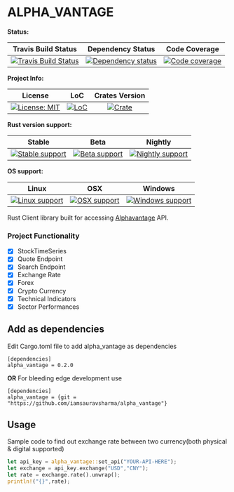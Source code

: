 # ALPHA_VANTAGE

**Status:**

| Travis Build Status | Dependency Status | Code Coverage |
| :---: | :---: | :---: |
| [![Travis Build Status][build_badge]][build_link] | [![Dependency status][deps_badge]][deps_link] | [![Code coverage][codecov_badge]][codecov_link] |

**Project Info:**

| License | LoC | Crates Version |
| :---: | :---: | :---: |
| [![License: MIT][license_badge]][license_link] | [![LoC][loc_badge]][loc_link] | [![Crate][cratesio_badge]][cratesio_link] |

**Rust version support:**

| Stable | Beta | Nightly |
| :---: | :---: | :---: |
| [![Stable support][stable_supported_badge]][git_link] | [![Beta support][beta_supported_badge]][git_link] | [![Nightly support][nightly_supported_badge]][git_link] |

**OS support:**

| Linux | OSX | Windows |
| :---: | :---: | :---: |
| [![Linux support][linux_supported_badge]][git_link] | [![OSX support][osx_supported_badge]][git_link] | [![Windows support][windows_supported_badge]][git_link] |

Rust Client library built for accessing [Alphavantage][alphavantage_link]  API.

### Project Functionality

- [X] StockTimeSeries
- [X] Quote Endpoint
- [X] Search Endpoint
- [X] Exchange Rate
- [X] Forex
- [X] Crypto Currency
- [X] Technical Indicators
- [X] Sector Performances

## Add as dependencies
Edit Cargo.toml file to add alpha_vantage as dependencies
```
[dependencies]
alpha_vantage = 0.2.0
```

__OR__
For bleeding edge development use

```
[dependencies]
alpha_vantage = {git = "https://github.com/iamsauravsharma/alpha_vantage"}
```

## Usage
Sample code to find out exchange rate between two currency(both physical & digital supported)

```Rust
let api_key = alpha_vantage::set_api("YOUR-API-HERE");
let exchange = api_key.exchange("USD","CNY");
let rate = exchange.rate().unwrap();
println!("{}",rate);
```

[git_link]: https://github.com/iamsauravsharma/alpha_vantage

[build_badge]: https://img.shields.io/travis/com/iamsauravsharma/alpha_vantage.svg?logo=travis
[build_link]: https://travis-ci.com/iamsauravsharma/alpha_vantage

[deps_badge]: https://deps.rs/repo/github/iamsauravsharma/alpha_vantage/status.svg
[deps_link]: https://deps.rs/repo/github/iamsauravsharma/alpha_vantage

[codecov_badge]: https://img.shields.io/codecov/c/github/iamsauravsharma/alpha_vantage.svg?logo=codecov
[codecov_link]: https://codecov.io/gh/iamsauravsharma/alpha_vantage

[license_badge]: https://img.shields.io/github/license/iamsauravsharma/alpha_vantage.svg
[license_link]: LICENSE

[loc_badge]: https://tokei.rs/b1/github/iamsauravsharma/alpha_vantage
[loc_link]: https://github.com/iamsauravsharma/alpha_vantage

[alphavantage_link]: https://alphavantage.co

[cratesio_badge]: https://img.shields.io/crates/v/alpha_vantage.svg
[cratesio_link]: https://crates.io/crates/alpha_vantage

[stable_supported_badge]: https://img.shields.io/badge/stable-supported-brightgreen.svg?logo=rust
[beta_supported_badge]: https://img.shields.io/badge/beta-supported-brightgreen.svg?logo=rust
[nightly_supported_badge]: https://img.shields.io/badge/nightly-supported-brightgreen.svg?logo=rust
[stable_not_supported_badge]: https://img.shields.io/badge/stable-not%20supported-red.svg?logo=rust
[beta_not_supported_badge]: https://img.shields.io/badge/beta-not%20supported-red.svg?logo=rust
[nighlty_not_supported_badge]: https://img.shields.io/badge/nightly-not%20supported-red.svg?logo=rust

[linux_supported_badge]: https://img.shields.io/badge/linux-supported-brightgreen.svg?logo=linux
[osx_supported_badge]: https://img.shields.io/badge/osx-supported-brightgreen.svg?logo=apple
[windows_supported_badge]: https://img.shields.io/badge/windows-supported-brightgreen.svg?logo=windows
[linux_not_supported_badge]: https://img.shields.io/badge/linux-not%20supported-red.svg?logo=linux
[osx_not_supported_badge]: https://img.shields.io/badge/osx-not%20supported-red.svg?logo=apple
[windows_not_supported_badge]: https://img.shields.io/badge/windows-not%20supported-red.svg?logo=windows
